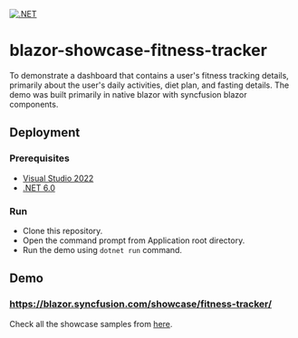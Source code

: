 [![.NET](https://github.com/syncfusion/blazor-showcase-fitness-tracker/actions/workflows/dotnet.yml/badge.svg)](https://github.com/syncfusion/blazor-showcase-fitness-tracker/actions/workflows/dotnet.yml)

# blazor-showcase-fitness-tracker
To demonstrate a dashboard that contains a user's fitness tracking details, primarily about the user's daily activities, diet plan, and fasting details. The demo was built primarily in native blazor with syncfusion blazor components.

## Deployment

### Prerequisites

- [Visual Studio 2022](https://visualstudio.microsoft.com/vs/)
- [.NET 6.0](https://dotnet.microsoft.com/en-us/download/dotnet/6.0)

### Run

* Clone this repository.
* Open the command prompt from Application root directory.
* Run the demo using `dotnet run` command.

## Demo

### <a href="https://blazor.syncfusion.com/showcase/fitness-tracker/" target="_blank">https://blazor.syncfusion.com/showcase/fitness-tracker/</a>

Check all the showcase samples from <a href="https://blazor.syncfusion.com" target="_blank">here</a>.
